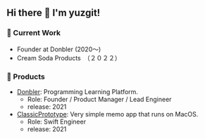 ## Hi there 👋 I'm yuzgit!
### 💨 Current Work
- Founder at Donbler (2020〜)
- Cream Soda Products　（２０２２）

### 🎁 Products
- [Donbler](https://donbler.com): Programming Learning Platform.
  - Role: Founder / Product Manager / Lead Engineer
  - release: 2021
- [ClassicPrototype](https://github.com/mochi-x/classicPrototype): Very simple memo app that runs on MacOS.
  - Role: Swift Engineer
  - release: 2021
